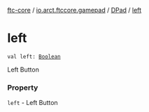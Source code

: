 [ftc-core](../../index.md) / [io.arct.ftccore.gamepad](../index.md) / [DPad](index.md) / [left](./left.md)

# left

`val left: `[`Boolean`](https://kotlinlang.org/api/latest/jvm/stdlib/kotlin/-boolean/index.html)

Left Button

### Property

`left` - Left Button